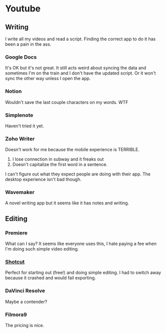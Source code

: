 # Youtube

## Writing

I write all my videos and read a script. Finding the correct app to do it has been a pain in the ass.

### Google Docs

It's OK but it's not great. It still acts weird about syncing the data and sometimes I'm on the train and I don't have
the updated script. Or it won't sync the other way unless I open the app.

### Notion

Wouldn't save the last couple characters on my words. WTF

### Simplenote

Haven't tried it yet.

### Zoho Writer

Doesn't work for me because the mobile experience is TERRIBLE.

1. I lose connection in subway and it freaks out
1. Doesn't capitalize the first word in a sentence.

I can't figure out what they expect people are doing with their app. The desktop experience isn't bad though.

### Wavemaker

A novel writing app but it seems like it has notes and writing.

## Editing

### Premiere

What can I say? It seems like everyone uses this, I hate paying a fee when I'm doing such simple video editing.

### [Shotcut](https://www.shotcut.org/)

Perfect for starting out (free!) and doing simple editing. I had to switch away because it crashed and would fail exporting.

### DaVinci Resolve

Maybe a contender?

### Filmora9

The pricing is nice.
